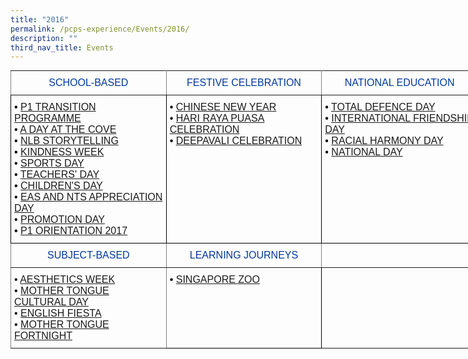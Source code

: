 ```yaml
---
title: "2016"
permalink: /pcps-experience/Events/2016/
description: ""
third_nav_title: Events
---
```

<style type="text/css">
.tg  {border-collapse:collapse;border-spacing:0;margin:0px auto;}
.tg td{border-color:black;border-style:solid;border-width:1px;font-family:Arial, sans-serif;font-size:14px;
  overflow:hidden;padding:10px 5px;word-break:normal;}
.tg th{border-color:black;border-style:solid;border-width:1px;font-family:Arial, sans-serif;font-size:14px;
  font-weight:normal;overflow:hidden;padding:10px 5px;word-break:normal;}
.tg .tg-u5w0{border-color:inherit;color:#00389B;font-size:16px;text-align:center;vertical-align:middle}
.tg .tg-cey4{border-color:inherit;font-size:16px;text-align:left;vertical-align:top}
.tg .tg-a2js{border-color:#000000;color:#000000;font-size:16px;text-align:left;vertical-align:top}
.tg .tg-x5q1{font-size:16px;text-align:left;vertical-align:top}
.tg .tg-1z5c{border-color:inherit;color:#00389b;font-size:16px;text-align:center;vertical-align:middle}
</style>
<table class="tg" style="undefined;table-layout: fixed; width: 748px">
<colgroup>
<col style="width: 249px">
<col style="width: 249px">
<col style="width: 250px">
</colgroup>
<tbody>
  <tr>
    <td class="tg-1z5c">SCHOOL-BASED</td>
    <td class="tg-1z5c">FESTIVE CELEBRATION</td>
    <td class="tg-1z5c">NATIONAL EDUCATION</td>
  </tr>
  <tr>
    <td class="tg-a2js"><span style="font-weight:400;font-style:normal">• </span><a href="/2016-events/School-Based/p1-transition-programme/">P1 TRANSITION PROGRAMME</a><br><span style="font-weight:400;font-style:normal">• </span><a href="/2016-events/School-Based/a-day-at-the-cove/"><span style="text-decoration:none">A DAY AT THE COVE</span></a><br><span style="font-weight:400;font-style:normal">• </span><a href="/2016-events/School-Based/nlb-storytelling/"><span style="text-decoration:none">NLB STORYTELLING</span></a><br><span style="font-weight:400;font-style:normal">• </span> <a href="/2016-events/School-Based/kindness-week/"><span style="text-decoration:none">KINDNESS WEEK</span></a><br><span style="font-weight:400;font-style:normal">• </span><a href="/2016-events/School-Based/sports-day/"><span style="text-decoration:none">SPORTS DAY</span></a><br><span style="font-weight:400;font-style:normal">• </span><a href="/2016-events/School-Based/teachers-day/"><span style="text-decoration:none">TEACHERS' DAY</span></a><br><span style="font-weight:400;font-style:normal">• </span><a href="/2016-events/School-Based/childrens-day/"><span style="text-decoration:none">CHILDREN'S DAY</span></a><br><span style="font-weight:400;font-style:normal">• </span><a href="/2016-events/School-Based/eas-nts-appreciation-day/"><span style="text-decoration:none">EAS AND NTS APPRECIATION DAY</span></a><br><span style="font-weight:400;font-style:normal">• </span><a href="/2016-events/School-Based/promotion-day/"><span style="text-decoration:none">PROMOTION DAY</span></a><br><span style="font-weight:400;font-style:normal">• </span><a href="/2016-events/School-Based/p1-ori-2017/"><span style="text-decoration:none">P1 ORIENTATION 2017</span></a></td>
    <td class="tg-a2js"><span style="font-weight:400;font-style:normal">• </span><a href="/2016-events/Festive-Celebration/cny/"><span style="text-decoration:none">CHINESE NEW YEAR</span></a><br><span style="font-weight:400;font-style:normal">• </span><a href="/2016-events/Festive-Celebration/hari-raya-puasa-celebration/"><span style="text-decoration:none">HARI RAYA PUASA CELEBRATION</span></a><br><span style="font-weight:400;font-style:normal">• </span><a href="/2016-events/Festive-Celebration/deepavali-celebration/"><span style="text-decoration:none">DEEPAVALI CELEBRATION</span></a><br><br></td>
    <td class="tg-a2js"><span style="font-weight:400;font-style:normal">• </span><a href="/2016-events/National-Education/total-defence-day/"><span style="text-decoration:none">TOTAL DEFENCE DAY</span></a><br><span style="font-weight:400;font-style:normal">• </span><a href="/2016-events/National-Education/international-friendship-day/"><span style="text-decoration:none">INTERNATIONAL FRIENDSHIP DAY</span></a><br><span style="font-weight:400;font-style:normal">• </span><a href="/2016-events/National-Education/racial-harmony-day/"><span style="text-decoration:none">RACIAL HARMONY DAY</span></a><br><span style="font-weight:400;font-style:normal">• </span><a href="/2016-events/National-Education/national-day/"><span style="text-decoration:none">NATIONAL DAY</span></a><br></td>
  </tr>
  <tr>
    <td class="tg-u5w0">SUBJECT-BASED</td>
    <td class="tg-u5w0">LEARNING JOURNEYS</td>
    <td class="tg-u5w0"></td>
  </tr>
  <tr>
    <td class="tg-cey4"><span style="font-weight:400;font-style:normal">• </span><a href="/2016-events/Subject-Based/aesthetics-week"><span style="text-decoration:none">AESTHETICS WEEK</span></a><br><span style="font-weight:400;font-style:normal">• </span><a href="/2016-events/Subject-Based/mother-tongue-cultural-day/"><span style="text-decoration:none">MOTHER TONGUE CULTURAL DAY</span></a><br><span style="font-weight:400;font-style:normal">• </span><a href="/2016-events/Subject-Based/english-fiesta"><span style="text-decoration:none">ENGLISH FIESTA</span></a><br><span style="font-weight:400;font-style:normal">• </span><a href="/2016-events/Subject-Based/mother-tongue-fortnight/"><span style="text-decoration:none">MOTHER TONGUE FORTNIGHT</span></a></td>
    <td class="tg-x5q1"><span style="font-style:normal;color:#000">•</span> <a href="/2016-events/Learning-Journeys/singapore-zoo/">SINGAPORE ZOO</a></td>
    <td class="tg-cey4"></td>
  </tr>
</tbody>
</table>